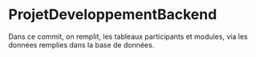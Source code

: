 # ProjetDeveloppementBackend
Dans ce commit, on remplit, les tableaux participants et modules, via les données remplies dans la base de données.
